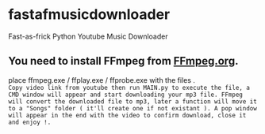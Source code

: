 # fastafmusicdownloader
Fast-as-frick Python Youtube Music Downloader
## You need to install FFmpeg from [FFmpeg.org](https://www.ffmpeg.org/).

place ffmpeg.exe / ffplay.exe / ffprobe.exe with the files .
<br>
`
  Copy video link from youtube then run MAIN.py to execute the file, a CMD window will appear and start downloading your mp3 file.
  FFmpeg will convert the downloaded file to mp3, later a function will move it to a "Songs" folder ( it'll create one if not existant ).
  A pop window will appear in the end with the video to confirm download, close it and enjoy !. `

